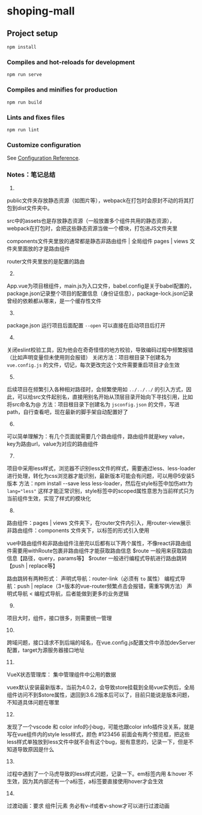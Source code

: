 # shoping-mall

## Project setup
```
npm install
```

### Compiles and hot-reloads for development
```
npm run serve
```

### Compiles and minifies for production
```
npm run build
```

### Lints and fixes files
```
npm run lint
```

### Customize configuration
See [Configuration Reference](https://cli.vuejs.org/config/).


### Notes：笔记总结

1.
public文件夹存放静态资源（如图片等），webpack在打包时会原封不动的将其打包到dist文件夹中。

src中的assets也是存放静态资源（一般放置多个组件共用的静态资源），webpack在打包时，会把这些静态资源当做一个模块，打包进JS文件夹里

components文件夹里放的通常都是静态非路由组件 | 全局组件
pages | views 文件夹里面放的才是路由组件

router文件夹里放的是配置的路由

2.
App.vue为项目根组件，main.js为入口文件，babel.config是关于babel配置的，package.json记录整个项目的配置信息（身份证信息），package-lock.json记录曾经的依赖都从哪来，是一个缓存性文件

3.
package.json 运行项目后面配置 `--open` 可以直接在启动项目后打开

4.
关闭eslint校验工具，因为他会在奇奇怪怪的地方校验，导致编码过程中频繁报错（比如声明变量但未使用则会报错）
关闭方法：项目根目录下创建名为 `vue.config.js` 的文件，切记，每次更改完这个文件需要重启项目才会生效

5.
后续项目在频繁引入各种相对路径时，会频繁使用如 `../../../` 的引入方式，因此，可以给src文件起别名，直接用别名开始从顶层目录开始向下寻找引用，比如将src命名为@
方法：项目根目录下创建名为 `jsconfig.json` 的文件，写进path，自行查看吧，现在最新的脚手架自动配置好了

6.
可以简单理解为：有几个页面就需要几个路由组件，路由组件就是key value，key为路由url，value为对应的路由组件

7.
项目中采用less样式，浏览器不识别less文件的样式，需要通过less、less-loader进行处理，转化为css浏览器才能识别，最新版本可能会有问题，可以用@5安装5版本
方法：npm install --save less less-loader，然后在style标签中加伤attr为 `lang="less"` 这样才能正常识别，style标签中的scoped属性意思为当前样式只为当前组件生效，实现了样式的模块化

8.
路由组件：pages | views 文件夹下，在router文件内引入，用router-view展示
非路由组件：components 文件夹下，以标签的形式引入使用

vue中路由组件和非路由组件注册完以后都有以下两个属性，不像react非路由组件需要用withRoute包裹非路由组件才能获取路由信息
$route 一般用来获取路由信息【路径，query，params等】
$router 一般进行编程式导航进行路由跳转【push | replace等】

路由跳转有两种形式：
声明式导航：router-link（必须有 `to` 属性）
编程式导航：push | replace（3+版本的vue-router频繁点击会报错，需重写俩方法）
声明式导航 < 编程式导航，后者能做到更多的业务逻辑

9.
项目大时，组件，接口很多，则需要统一管理

10.
跨域问题，接口请求不到后端的域名，在vue.config.js配置文件中添加devServer配置，target为源服务器接口地址

11.
VueX状态管理库：
集中管理组件中公用的数据

vuex默认安装最新版本，当前为4.0.2，会导致store挂载到全局vue实例后，全局组件访问不到$store属性，退回到3.6.2版本后可以了，目前只能说是版本问题，不知道具体问题在哪里

12.
发现了一个vscode 和 color info的小bug，可能也跟color info插件没关系，就是写在vue组件内的style less样式，颜色 #123456 前面会有两个预览框，把这些less样式单独放到less文件中就不会有这个bug，挺有意思的，记录一下，但是不知道导致原因是什么

13.
过程中遇到了一个马虎导致的less样式问题，记录一下。em标签内用 &:hover 不生效，因为其内部还有一个a标签，a标签要直接使用hover才会生效

14.
过渡动画：要求 组件|元素 务必有v-if或者v-show才可以进行过渡动画